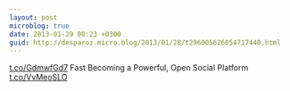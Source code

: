 ```yaml
---
layout: post
microblog: true
date: 2013-01-29 00:23 +0300
guid: http://desparoz.micro.blog/2013/01/28/t296005626054717440.html
---
```

[t.co/GdmwfGd7](http://t.co/GdmwfGd7) Fast Becoming a Powerful, Open Social Platform [t.co/VvMeoSLO](http://t.co/VvMeoSLO)
